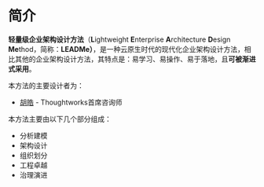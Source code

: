 # 简介

**轻量级企业架构设计方法**（**L**ightweight **E**nterprise **A**rchitecture **D**esign **Me**thod，简称：**LEADMe）**，是一种云原生时代的现代化企业架构设计方法，相比其他的企业架构设计方法，其特点是：易学习、易操作、易于落地，且**可被渐进式采用**。

本方法的主要设计者为：

* [胡皓](https://huhao.dev) - Thoughtworks首席咨询师

本方法主要由以下几个部分组成：

* 分析建模
* 架构设计
* 组织划分
* 工程卓越
* 治理演进

